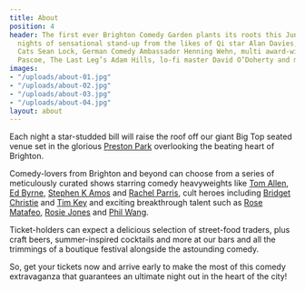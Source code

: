 ```yaml
---
title: About
position: 4
header: The first ever Brighton Comedy Garden plants its roots this June with five
  nights of sensational stand-up from the likes of Qi star Alan Davies, 8 Out OF 10
  Cats Sean Lock, German Comedy Ambassador Henning Wehn, multi award-winning Sara
  Pascoe, The Last Leg’s Adam Hills, lo-fi master David O’Doherty and many, many more.
images:
- "/uploads/about-01.jpg"
- "/uploads/about-02.jpg"
- "/uploads/about-03.jpg"
- "/uploads/about-04.jpg"
layout: about
---
```


Each night a star-studded bill will raise the roof off our giant Big Top seated venue set in the glorious [Preston Park](/location/) overlooking the beating heart of Brighton.

Comedy-lovers from Brighton and beyond can choose from a series of meticulously curated shows starring comedy heavyweights like [Tom Allen](/line-up/friday/), [Ed Byrne](/line-up/wednesday/), [Stephen K Amos](/line-up/saturday-late/) and [Rachel Parris](/line-up/friday/), cult heroes including [Bridget Christie](/line-up/saturday-early/) and [Tim Key](/line-up/sunday/) and exciting breakthrough talent such as [Rose Matafeo](/line-up/sunday/), [Rosie Jones](/line-up/saturday-late/) and [Phil Wang](/line-up/thursday/).

Ticket-holders can expect a delicious selection of street-food traders, plus craft beers, summer-inspired cocktails and more at our bars and all the trimmings of a boutique festival alongside the astounding comedy.

So, get your tickets now and arrive early to make the most of this comedy extravaganza that guarantees an ultimate night out in the heart of the city!